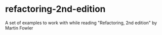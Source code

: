 # refactoring-2nd-edition
A set of examples to work with while reading "Refactoring, 2nd edition" by Martin Fowler
